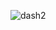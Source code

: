
![dash2](https://github.com/Satyam0700/Dashboard/assets/114215415/cc73be18-8123-4664-af7a-f83ddf1673d0)
